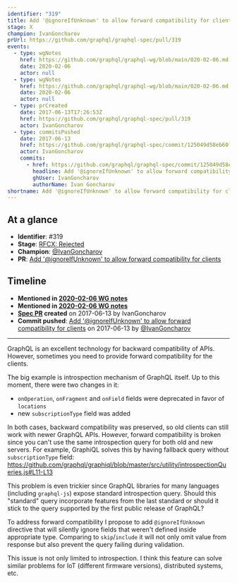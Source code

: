 ```yaml
---
identifier: "319"
title: Add '@ignoreIfUnknown' to allow forward compatibility for clients
stage: X
champion: IvanGoncharov
prUrl: https://github.com/graphql/graphql-spec/pull/319
events:
  - type: wgNotes
    href: https://github.com/graphql/graphql-wg/blob/main/020-02-06.md
    date: 2020-02-06
    actor: null
  - type: wgNotes
    href: https://github.com/graphql/graphql-wg/blob/main/020-02-06.md
    date: 2020-02-06
    actor: null
  - type: prCreated
    date: 2017-06-13T17:26:53Z
    href: https://github.com/graphql/graphql-spec/pull/319
    actor: IvanGoncharov
  - type: commitsPushed
    date: 2017-06-13
    href: https://github.com/graphql/graphql-spec/commit/125049d58eb60f6aadb6be7d9d14217611b1b306
    actor: IvanGoncharov
    commits:
      - href: https://github.com/graphql/graphql-spec/commit/125049d58eb60f6aadb6be7d9d14217611b1b306
        headline: Add '@ignoreIfUnknown' to allow forward compatibility for clients
        ghUser: IvanGoncharov
        authorName: Ivan Goncharov
shortname: Add '@ignoreIfUnknown' to allow forward compatibility for clients
---
```


## At a glance

- **Identifier**: #319
- **Stage**: [RFCX: Rejected](https://github.com/graphql/graphql-spec/blob/main/CONTRIBUTING.md#stage-x-rejected)
- **Champion**: [@IvanGoncharov](https://github.com/IvanGoncharov)
- **PR**: [Add '@ignoreIfUnknown' to allow forward compatibility for clients](https://github.com/graphql/graphql-spec/pull/319)

<!-- BEGIN_CUSTOM_TEXT -->



<!-- END_CUSTOM_TEXT -->

## Timeline

- **Mentioned in [2020-02-06 WG notes](https://github.com/graphql/graphql-wg/blob/main/020-02-06.md)**
- **Mentioned in [2020-02-06 WG notes](https://github.com/graphql/graphql-wg/blob/main/020-02-06.md)**
- **[Spec PR](https://github.com/graphql/graphql-spec/pull/319) created** on 2017-06-13 by IvanGoncharov
- **Commit pushed**: [Add '@ignoreIfUnknown' to allow forward compatibility for clients](https://github.com/graphql/graphql-spec/commit/125049d58eb60f6aadb6be7d9d14217611b1b306) on 2017-06-13 by [@IvanGoncharov](https://github.com/IvanGoncharov)

<!-- VERBATIM -->

---

GraphQL is an excellent technology for backward compatibility of APIs. However, sometimes you need to provide forward compatibility for the clients. 

The big example is introspection mechanism of GraphQL itself. Up to this moment, there were two changes in it:
  - `onOperation`, `onFragment` and `onField` fields were deprecated in favor of `locations`
  - new `subscriptionType` field was added

In both cases, backward compatibility was preserved, so old clients can still work with newer GraphQL APIs. However, forward compatibility is broken since you can't use the same introspection query for both old and new servers. For example, GraphiQL solves this by having fallback query without `subscriptionType` field: 
https://github.com/graphql/graphiql/blob/master/src/utility/introspectionQueries.js#L11-L13

This problem is even trickier since GraphQL libraries for many languages (including `graphql-js`) expose standard introspection query. Should this "standard" query incorporate features from the last standard or should it stick to the query supported by the first public release of GraphQL?

To address forward compatibility I propose to add `@ignoreIfUnknown` directive that will silently ignore fields that weren't defined inside appropriate type. Comparing to `skip`/`include` it will not only omit value from response but also prevent the query failing during validation.

This issue is not only limited to introspection. I think this feature can solve similar problems for IoT (different firmware versions), distributed systems, etc.
